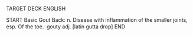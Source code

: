 TARGET DECK
ENGLISH

START
Basic
Gout
Back: n. Disease with inflammation of the smaller joints, esp. Of the toe.  gouty adj. [latin gutta drop]
END
